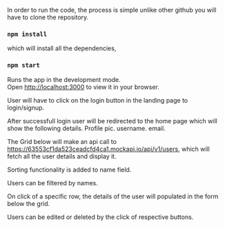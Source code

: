 In order to run the code, the process is simple unlike other github you will have to clone the repository.

### `npm install`
which will install all the dependencies,

### `npm start`

Runs the app in the development mode.\
Open [http://localhost:3000](http://localhost:3000) to view it in your browser.

User will have to click on the login button in the landing page to login/signup.

After successfull login user will be redirected to the home page which will show the following details.
  Profile pic.
  username.
  email.

The Grid below will make an api call to https://63553cf1da523ceadcfd4ca1.mockapi.io/api/v1/users, which will fetch all the user details and display it.

Sorting functionality is added to name field.

Users can be filtered by names.

On click of a specific row, the details of the user will populated in the form below the grid.

Users can be edited or deleted by the click of respective buttons.

